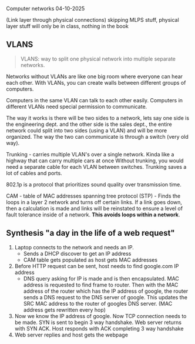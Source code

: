 Computer networks
04-10-2025

(Link layer through physical connections)
skipping MLPS stuff, physical layer stuff will only be in class, nothing in the book

## VLANS 
>VLANS: way to split one physical network into multiple separate networks.


Networks without VLANs are like one big room where everyone can hear each other. With VLANs, you can create walls between different groups of computers.

Computers in the same VLAN can talk to each other easily. Computers in different VLANs need special permission to communicate.

The way it works is there will be two sides to a network, lets say one side is the engineering dept. and the other side is the sales dept., the entire network could split into two sides (using a VLAN) and will be more organized. The way the two can communicate is through a switch (very old way). 

Trunking - carries multiple VLAN's over a single network. Kinda like a highway that can carry multiple cars at once
Without trunking, you would need a separate cable for each VLAN between switches. Trunking saves a lot of cables and ports.


802.1p is a protocol that prioritizes sound quality over transmission time.

CAM - table of MAC addresses 
spanning tree protocol (STP) -  Finds the loops in a layer 2 network and turns off certain links. If a link goes down, then a calculation is made and links will be reinstated to ensure a level of fault tolerance inside of a network. **This avoids loops within a network**.

## Synthesis "a day in the life of a web request"
1. Laptop connects to the network and needs an IP. 
	- Sends a DHCP discover to get an IP address
	- CAM table gets populated as host gets MAC addresses
2.  Before HTTP request can be sent, host needs to find google.com IP address
	- DNS query asking for IP is made and is then encapsulated. MAC address is requested to find frame to router. Then with the MAC address of the router which has the IP address of google, the router sends a DNS request to the DNS server of google. This updates the SRC MAC address to the router of googles DNS server. (MAC address gets rewritten every hop)
3. Now we know the IP address of google. Now TCP connection needs to be made. SYN is sent to begin 3 way handshake. Web server returns with SYN ACK. Host responds with ACK completing 3 way handshake
4. Web server replies and host gets the webpage